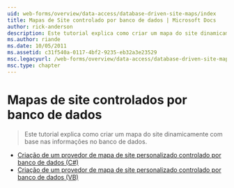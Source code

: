 ```yaml
---
uid: web-forms/overview/data-access/database-driven-site-maps/index
title: Mapas de Site controlado por banco de dados | Microsoft Docs
author: rick-anderson
description: Este tutorial explica como criar um mapa do site dinamicamente com base nas informações no banco de dados.
ms.author: riande
ms.date: 10/05/2011
ms.assetid: c31f540a-0117-4bf2-9235-eb32a3e23529
msc.legacyurl: /web-forms/overview/data-access/database-driven-site-maps
msc.type: chapter
---
```

<a name="database-driven-site-maps"></a>Mapas de site controlados por banco de dados
====================
> Este tutorial explica como criar um mapa do site dinamicamente com base nas informações no banco de dados.


- [Criação de um provedor de mapa de site personalizado controlado por banco de dados (C#)](building-a-custom-database-driven-site-map-provider-cs.md)
- [Criação de um provedor de mapa de site personalizado controlado por banco de dados (VB)](building-a-custom-database-driven-site-map-provider-vb.md)
